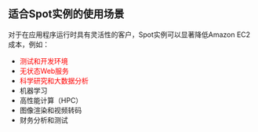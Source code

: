 ## 适合Spot实例的使用场景

对于在应用程序运行时具有灵活性的客户，Spot实例可以显著降低Amazon EC2成本，例如：

- <font color=red>测试和开发环境</font>
- <font color=red>无状态Web服务</font>
- <font color=red>科学研究和大数据分析</font>
- 机器学习
- 高性能计算（HPC）
- 图像渲染和视频转码
- 财务分析和测试
